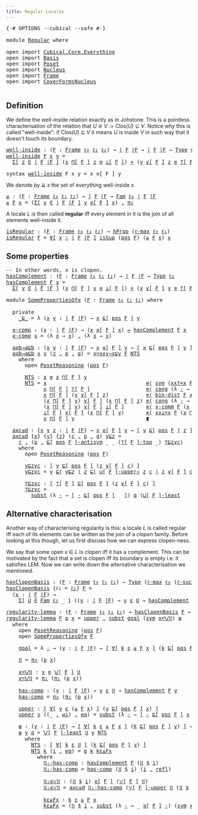 ```yaml
---
title: Regular Locales
---
```


<pre class="Agda"><a id="41" class="Symbol">{-#</a> <a id="45" class="Keyword">OPTIONS</a> <a id="53" class="Pragma">--cubical</a> <a id="63" class="Pragma">--safe</a> <a id="70" class="Symbol">#-}</a>

<a id="75" class="Keyword">module</a> <a id="82" href="Regular.html" class="Module">Regular</a> <a id="90" class="Keyword">where</a>

<a id="97" class="Keyword">open</a> <a id="102" class="Keyword">import</a> <a id="109" href="Cubical.Core.Everything.html" class="Module">Cubical.Core.Everything</a>
<a id="133" class="Keyword">open</a> <a id="138" class="Keyword">import</a> <a id="145" href="Basis.html" class="Module">Basis</a>
<a id="151" class="Keyword">open</a> <a id="156" class="Keyword">import</a> <a id="163" href="Poset.html" class="Module">Poset</a>
<a id="169" class="Keyword">open</a> <a id="174" class="Keyword">import</a> <a id="181" href="Nucleus.html" class="Module">Nucleus</a>
<a id="189" class="Keyword">open</a> <a id="194" class="Keyword">import</a> <a id="201" href="Frame.html" class="Module">Frame</a>
<a id="207" class="Keyword">open</a> <a id="212" class="Keyword">import</a> <a id="219" href="CoverFormsNucleus.html" class="Module">CoverFormsNucleus</a>

</pre>
## Definition

We define the well-inside relation exactly as in Johstone. This is a pointless
characterisation of the relation that *U* ⋜ *V* := Clos(*U*) ⊆ *V*. Notice why this is
called "well-inside": if Clos(*U*) ⊆ *V* it means *U* is inside *V* in such way that it
doesn't touch its boundary.

<pre class="Agda"><a id="well-inside"></a><a id="549" href="Regular.html#549" class="Function">well-inside</a> <a id="561" class="Symbol">:</a> <a id="563" class="Symbol">(</a><a id="564" href="Regular.html#564" class="Bound">F</a> <a id="566" class="Symbol">:</a> <a id="568" href="Frame.html#3701" class="Function">Frame</a> <a id="574" href="Basis.html#2455" class="Generalizable">ℓ₀</a> <a id="577" href="Basis.html#2458" class="Generalizable">ℓ₁</a> <a id="580" href="Basis.html#2461" class="Generalizable">ℓ₂</a><a id="582" class="Symbol">)</a> <a id="584" class="Symbol">→</a> <a id="586" href="Frame.html#3884" class="Function Operator">∣</a> <a id="588" href="Regular.html#564" class="Bound">F</a> <a id="590" href="Frame.html#3884" class="Function Operator">∣F</a> <a id="593" class="Symbol">→</a> <a id="595" href="Frame.html#3884" class="Function Operator">∣</a> <a id="597" href="Regular.html#564" class="Bound">F</a> <a id="599" href="Frame.html#3884" class="Function Operator">∣F</a> <a id="602" class="Symbol">→</a> <a id="604" href="Cubical.Core.Primitives.html#1230" class="Primitive">Type</a> <a id="609" href="Basis.html#2455" class="Generalizable">ℓ₀</a>
<a id="612" href="Regular.html#549" class="Function">well-inside</a> <a id="624" href="Regular.html#624" class="Bound">F</a> <a id="626" href="Regular.html#626" class="Bound">x</a> <a id="628" href="Regular.html#628" class="Bound">y</a> <a id="630" class="Symbol">=</a>
  <a id="634" href="Cubical.Core.Primitives.html#6302" class="Function">Σ[</a> <a id="637" href="Regular.html#637" class="Bound">z</a> <a id="639" href="Cubical.Core.Primitives.html#6302" class="Function">∈</a> <a id="641" href="Frame.html#3884" class="Function Operator">∣</a> <a id="643" href="Regular.html#624" class="Bound">F</a> <a id="645" href="Frame.html#3884" class="Function Operator">∣F</a> <a id="648" href="Cubical.Core.Primitives.html#6302" class="Function">]</a> <a id="650" class="Symbol">(</a><a id="651" href="Regular.html#626" class="Bound">x</a> <a id="653" href="Frame.html#4167" class="Function">⊓[</a> <a id="656" href="Regular.html#624" class="Bound">F</a> <a id="658" href="Frame.html#4167" class="Function">]</a> <a id="660" href="Regular.html#637" class="Bound">z</a> <a id="662" href="Agda.Builtin.Cubical.Path.html#381" class="Function Operator">≡</a> <a id="664" href="Frame.html#4397" class="Function Operator">⊥[</a> <a id="667" href="Regular.html#624" class="Bound">F</a> <a id="669" href="Frame.html#4397" class="Function Operator">]</a><a id="670" class="Symbol">)</a> <a id="672" href="Cubical.Data.Sigma.Base.html#489" class="Function Operator">×</a> <a id="674" class="Symbol">(</a><a id="675" href="Regular.html#628" class="Bound">y</a> <a id="677" href="Frame.html#4464" class="Function">∨[</a> <a id="680" href="Regular.html#624" class="Bound">F</a> <a id="682" href="Frame.html#4464" class="Function">]</a> <a id="684" href="Regular.html#637" class="Bound">z</a> <a id="686" href="Agda.Builtin.Cubical.Path.html#381" class="Function Operator">≡</a> <a id="688" href="Frame.html#4098" class="Function Operator">⊤[</a> <a id="691" href="Regular.html#624" class="Bound">F</a> <a id="693" href="Frame.html#4098" class="Function Operator">]</a><a id="694" class="Symbol">)</a>

<a id="697" class="Keyword">syntax</a> <a id="704" href="Regular.html#549" class="Function">well-inside</a> <a id="716" class="Bound">F</a> <a id="718" class="Bound">x</a> <a id="720" class="Bound">y</a> <a id="722" class="Symbol">=</a> <a id="724" class="Bound">x</a> <a id="726" class="Function">⋜[</a> <a id="729" class="Bound">F</a> <a id="731" class="Function">]</a> <a id="733" class="Bound">y</a>
</pre>
We denote by ⇊ *x* the set of everything well-inside *x*.

<pre class="Agda"><a id="⇊"></a><a id="807" href="Regular.html#807" class="Function">⇊</a> <a id="809" class="Symbol">:</a> <a id="811" class="Symbol">(</a><a id="812" href="Regular.html#812" class="Bound">F</a> <a id="814" class="Symbol">:</a> <a id="816" href="Frame.html#3701" class="Function">Frame</a> <a id="822" href="Basis.html#2455" class="Generalizable">ℓ₀</a> <a id="825" href="Basis.html#2458" class="Generalizable">ℓ₁</a> <a id="828" href="Basis.html#2461" class="Generalizable">ℓ₂</a><a id="830" class="Symbol">)</a> <a id="832" class="Symbol">→</a> <a id="834" href="Frame.html#3884" class="Function Operator">∣</a> <a id="836" href="Regular.html#812" class="Bound">F</a> <a id="838" href="Frame.html#3884" class="Function Operator">∣F</a> <a id="841" class="Symbol">→</a> <a id="843" href="Basis.html#5058" class="Function">Fam</a> <a id="847" href="Basis.html#2455" class="Generalizable">ℓ₀</a> <a id="850" href="Frame.html#3884" class="Function Operator">∣</a> <a id="852" href="Regular.html#812" class="Bound">F</a> <a id="854" href="Frame.html#3884" class="Function Operator">∣F</a>
<a id="857" href="Regular.html#807" class="Function">⇊</a> <a id="859" href="Regular.html#859" class="Bound">F</a> <a id="861" href="Regular.html#861" class="Bound">x</a> <a id="863" class="Symbol">=</a> <a id="865" class="Symbol">(</a><a id="866" href="Cubical.Core.Primitives.html#6302" class="Function">Σ[</a> <a id="869" href="Regular.html#869" class="Bound">y</a> <a id="871" href="Cubical.Core.Primitives.html#6302" class="Function">∈</a> <a id="873" href="Frame.html#3884" class="Function Operator">∣</a> <a id="875" href="Regular.html#859" class="Bound">F</a> <a id="877" href="Frame.html#3884" class="Function Operator">∣F</a> <a id="880" href="Cubical.Core.Primitives.html#6302" class="Function">]</a> <a id="882" href="Regular.html#869" class="Bound">y</a> <a id="884" href="Regular.html#549" class="Function">⋜[</a> <a id="887" href="Regular.html#859" class="Bound">F</a> <a id="889" href="Regular.html#549" class="Function">]</a> <a id="891" href="Regular.html#861" class="Bound">x</a><a id="892" class="Symbol">)</a> <a id="894" href="Agda.Builtin.Sigma.html#236" class="InductiveConstructor Operator">,</a> <a id="896" href="Basis.html#1007" class="Field">π₀</a>
</pre>
A locale *L* is then called **regular** iff every element in it is the join of all
elements well-inside it.

<pre class="Agda"><a id="isRegular"></a><a id="1021" href="Regular.html#1021" class="Function">isRegular</a> <a id="1031" class="Symbol">:</a> <a id="1033" class="Symbol">(</a><a id="1034" href="Regular.html#1034" class="Bound">F</a> <a id="1036" class="Symbol">:</a> <a id="1038" href="Frame.html#3701" class="Function">Frame</a> <a id="1044" href="Basis.html#2455" class="Generalizable">ℓ₀</a> <a id="1047" href="Basis.html#2458" class="Generalizable">ℓ₁</a> <a id="1050" href="Basis.html#2461" class="Generalizable">ℓ₂</a><a id="1052" class="Symbol">)</a> <a id="1054" class="Symbol">→</a> <a id="1056" href="Cubical.Foundations.HLevels.html#1500" class="Function">hProp</a> <a id="1062" class="Symbol">(</a><a id="1063" href="Cubical.Core.Primitives.html#1202" class="Primitive">ℓ-max</a> <a id="1069" href="Basis.html#2455" class="Generalizable">ℓ₀</a> <a id="1072" href="Basis.html#2458" class="Generalizable">ℓ₁</a><a id="1074" class="Symbol">)</a>
<a id="1076" href="Regular.html#1021" class="Function">isRegular</a> <a id="1086" href="Regular.html#1086" class="Bound">F</a> <a id="1088" class="Symbol">=</a> <a id="1090" href="Cubical.Functions.Logic.html#4500" class="Function">∀[</a> <a id="1093" href="Regular.html#1093" class="Bound">x</a> <a id="1095" href="Cubical.Functions.Logic.html#4500" class="Function">∶</a> <a id="1097" href="Frame.html#3884" class="Function Operator">∣</a> <a id="1099" href="Regular.html#1086" class="Bound">F</a> <a id="1101" href="Frame.html#3884" class="Function Operator">∣F</a> <a id="1104" href="Cubical.Functions.Logic.html#4500" class="Function">]</a> <a id="1106" href="Frame.html#2490" class="Function">isSup</a> <a id="1112" class="Symbol">(</a><a id="1113" href="Frame.html#3968" class="Function">pos</a> <a id="1117" href="Regular.html#1086" class="Bound">F</a><a id="1118" class="Symbol">)</a> <a id="1120" class="Symbol">(</a><a id="1121" href="Regular.html#807" class="Function">⇊</a> <a id="1123" href="Regular.html#1086" class="Bound">F</a> <a id="1125" href="Regular.html#1093" class="Bound">x</a><a id="1126" class="Symbol">)</a> <a id="1128" href="Regular.html#1093" class="Bound">x</a>
</pre>
## Some properties

<pre class="Agda"><a id="1163" class="Comment">-- In other words, x is clopen.</a>
<a id="hasComplement"></a><a id="1195" href="Regular.html#1195" class="Function">hasComplement</a> <a id="1209" class="Symbol">:</a> <a id="1211" class="Symbol">(</a><a id="1212" href="Regular.html#1212" class="Bound">F</a> <a id="1214" class="Symbol">:</a> <a id="1216" href="Frame.html#3701" class="Function">Frame</a> <a id="1222" href="Basis.html#2455" class="Generalizable">ℓ₀</a> <a id="1225" href="Basis.html#2458" class="Generalizable">ℓ₁</a> <a id="1228" href="Basis.html#2461" class="Generalizable">ℓ₂</a><a id="1230" class="Symbol">)</a> <a id="1232" class="Symbol">→</a> <a id="1234" href="Frame.html#3884" class="Function Operator">∣</a> <a id="1236" href="Regular.html#1212" class="Bound">F</a> <a id="1238" href="Frame.html#3884" class="Function Operator">∣F</a> <a id="1241" class="Symbol">→</a> <a id="1243" href="Cubical.Core.Primitives.html#1230" class="Primitive">Type</a> <a id="1248" href="Basis.html#2455" class="Generalizable">ℓ₀</a>
<a id="1251" href="Regular.html#1195" class="Function">hasComplement</a> <a id="1265" href="Regular.html#1265" class="Bound">F</a> <a id="1267" href="Regular.html#1267" class="Bound">x</a> <a id="1269" class="Symbol">=</a>
  <a id="1273" href="Cubical.Core.Primitives.html#6302" class="Function">Σ[</a> <a id="1276" href="Regular.html#1276" class="Bound">y</a> <a id="1278" href="Cubical.Core.Primitives.html#6302" class="Function">∈</a> <a id="1280" href="Frame.html#3884" class="Function Operator">∣</a> <a id="1282" href="Regular.html#1265" class="Bound">F</a> <a id="1284" href="Frame.html#3884" class="Function Operator">∣F</a> <a id="1287" href="Cubical.Core.Primitives.html#6302" class="Function">]</a> <a id="1289" class="Symbol">(</a><a id="1290" href="Regular.html#1267" class="Bound">x</a> <a id="1292" href="Frame.html#4167" class="Function">⊓[</a> <a id="1295" href="Regular.html#1265" class="Bound">F</a> <a id="1297" href="Frame.html#4167" class="Function">]</a> <a id="1299" href="Regular.html#1276" class="Bound">y</a> <a id="1301" href="Agda.Builtin.Cubical.Path.html#381" class="Function Operator">≡</a> <a id="1303" href="Frame.html#4397" class="Function Operator">⊥[</a> <a id="1306" href="Regular.html#1265" class="Bound">F</a> <a id="1308" href="Frame.html#4397" class="Function Operator">]</a><a id="1309" class="Symbol">)</a> <a id="1311" href="Cubical.Data.Sigma.Base.html#489" class="Function Operator">×</a> <a id="1313" class="Symbol">(</a><a id="1314" href="Regular.html#1267" class="Bound">x</a> <a id="1316" href="Frame.html#4464" class="Function">∨[</a> <a id="1319" href="Regular.html#1265" class="Bound">F</a> <a id="1321" href="Frame.html#4464" class="Function">]</a> <a id="1323" href="Regular.html#1276" class="Bound">y</a> <a id="1325" href="Agda.Builtin.Cubical.Path.html#381" class="Function Operator">≡</a> <a id="1327" href="Frame.html#4098" class="Function Operator">⊤[</a> <a id="1330" href="Regular.html#1265" class="Bound">F</a> <a id="1332" href="Frame.html#4098" class="Function Operator">]</a><a id="1333" class="Symbol">)</a>

<a id="1336" class="Keyword">module</a> <a id="SomePropertiesOf⋜"></a><a id="1343" href="Regular.html#1343" class="Module">SomePropertiesOf⋜</a> <a id="1361" class="Symbol">(</a><a id="1362" href="Regular.html#1362" class="Bound">F</a> <a id="1364" class="Symbol">:</a> <a id="1366" href="Frame.html#3701" class="Function">Frame</a> <a id="1372" href="Basis.html#2455" class="Generalizable">ℓ₀</a> <a id="1375" href="Basis.html#2458" class="Generalizable">ℓ₁</a> <a id="1378" href="Basis.html#2461" class="Generalizable">ℓ₂</a><a id="1380" class="Symbol">)</a> <a id="1382" class="Keyword">where</a>

  <a id="1391" class="Keyword">private</a>
    <a id="SomePropertiesOf⋜._⊑_"></a><a id="1403" href="Regular.html#1403" class="Function Operator">_⊑_</a> <a id="1407" class="Symbol">=</a> <a id="1409" class="Symbol">λ</a> <a id="1411" class="Symbol">(</a><a id="1412" href="Regular.html#1412" class="Bound">x</a> <a id="1414" href="Regular.html#1414" class="Bound">y</a> <a id="1416" class="Symbol">:</a> <a id="1418" href="Frame.html#3884" class="Function Operator">∣</a> <a id="1420" href="Regular.html#1362" class="Bound">F</a> <a id="1422" href="Frame.html#3884" class="Function Operator">∣F</a><a id="1424" class="Symbol">)</a> <a id="1426" class="Symbol">→</a> <a id="1428" href="Regular.html#1412" class="Bound">x</a> <a id="1430" href="Poset.html#2551" class="Function">⊑[</a> <a id="1433" href="Frame.html#3968" class="Function">pos</a> <a id="1437" href="Regular.html#1362" class="Bound">F</a> <a id="1439" href="Poset.html#2551" class="Function">]</a> <a id="1441" href="Regular.html#1414" class="Bound">y</a>

  <a id="SomePropertiesOf⋜.⋜-comp"></a><a id="1446" href="Regular.html#1446" class="Function">⋜-comp</a> <a id="1453" class="Symbol">:</a> <a id="1455" class="Symbol">(</a><a id="1456" href="Regular.html#1456" class="Bound">x</a> <a id="1458" class="Symbol">:</a> <a id="1460" href="Frame.html#3884" class="Function Operator">∣</a> <a id="1462" href="Regular.html#1362" class="Bound">F</a> <a id="1464" href="Frame.html#3884" class="Function Operator">∣F</a><a id="1466" class="Symbol">)</a> <a id="1468" class="Symbol">→</a> <a id="1470" class="Symbol">(</a><a id="1471" href="Regular.html#1456" class="Bound">x</a> <a id="1473" href="Regular.html#549" class="Function">⋜[</a> <a id="1476" href="Regular.html#1362" class="Bound">F</a> <a id="1478" href="Regular.html#549" class="Function">]</a> <a id="1480" href="Regular.html#1456" class="Bound">x</a><a id="1481" class="Symbol">)</a> <a id="1483" href="Basis.html#2568" class="Function Operator">↔</a> <a id="1485" href="Regular.html#1195" class="Function">hasComplement</a> <a id="1499" href="Regular.html#1362" class="Bound">F</a> <a id="1501" href="Regular.html#1456" class="Bound">x</a>
  <a id="1505" href="Regular.html#1446" class="Function">⋜-comp</a> <a id="1512" href="Regular.html#1512" class="Bound">x</a> <a id="1514" class="Symbol">=</a> <a id="1516" class="Symbol">(λ</a> <a id="1519" href="Regular.html#1519" class="Bound">x</a> <a id="1521" class="Symbol">→</a> <a id="1523" href="Regular.html#1519" class="Bound">x</a><a id="1524" class="Symbol">)</a> <a id="1526" href="Agda.Builtin.Sigma.html#236" class="InductiveConstructor Operator">,</a> <a id="1528" class="Symbol">(λ</a> <a id="1531" href="Regular.html#1531" class="Bound">x</a> <a id="1533" class="Symbol">→</a> <a id="1535" href="Regular.html#1531" class="Bound">x</a><a id="1536" class="Symbol">)</a>

  <a id="SomePropertiesOf⋜.a⋜b→a⊑b"></a><a id="1541" href="Regular.html#1541" class="Function">a⋜b→a⊑b</a> <a id="1549" class="Symbol">:</a> <a id="1551" class="Symbol">(</a><a id="1552" href="Regular.html#1552" class="Bound">x</a> <a id="1554" href="Regular.html#1554" class="Bound">y</a> <a id="1556" class="Symbol">:</a> <a id="1558" href="Frame.html#3884" class="Function Operator">∣</a> <a id="1560" href="Regular.html#1362" class="Bound">F</a> <a id="1562" href="Frame.html#3884" class="Function Operator">∣F</a><a id="1564" class="Symbol">)</a> <a id="1566" class="Symbol">→</a> <a id="1568" href="Regular.html#1552" class="Bound">x</a> <a id="1570" href="Regular.html#549" class="Function">⋜[</a> <a id="1573" href="Regular.html#1362" class="Bound">F</a> <a id="1575" href="Regular.html#549" class="Function">]</a> <a id="1577" href="Regular.html#1554" class="Bound">y</a> <a id="1579" class="Symbol">→</a> <a id="1581" href="Basis.html#1600" class="Function Operator">[</a> <a id="1583" href="Regular.html#1552" class="Bound">x</a> <a id="1585" href="Poset.html#2551" class="Function">⊑[</a> <a id="1588" href="Frame.html#3968" class="Function">pos</a> <a id="1592" href="Regular.html#1362" class="Bound">F</a> <a id="1594" href="Poset.html#2551" class="Function">]</a> <a id="1596" href="Regular.html#1554" class="Bound">y</a> <a id="1598" href="Basis.html#1600" class="Function Operator">]</a>
  <a id="1602" href="Regular.html#1541" class="Function">a⋜b→a⊑b</a> <a id="1610" href="Regular.html#1610" class="Bound">x</a> <a id="1612" href="Regular.html#1612" class="Bound">y</a> <a id="1614" class="Symbol">(</a><a id="1615" href="Regular.html#1615" class="Bound">z</a> <a id="1617" href="Agda.Builtin.Sigma.html#236" class="InductiveConstructor Operator">,</a> <a id="1619" href="Regular.html#1619" class="Bound">p</a> <a id="1621" href="Agda.Builtin.Sigma.html#236" class="InductiveConstructor Operator">,</a> <a id="1623" href="Regular.html#1623" class="Bound">q</a><a id="1624" class="Symbol">)</a> <a id="1626" class="Symbol">=</a> <a id="1628" href="Frame.html#8253" class="Function">x=x∧y⇒x⊑y</a> <a id="1638" href="Regular.html#1362" class="Bound">F</a> <a id="1640" href="Regular.html#1695" class="Function">NTS</a>
    <a id="1648" class="Keyword">where</a>
      <a id="1660" class="Keyword">open</a> <a id="1665" href="Poset.html#3652" class="Module">PosetReasoning</a> <a id="1680" class="Symbol">(</a><a id="1681" href="Frame.html#3968" class="Function">pos</a> <a id="1685" href="Regular.html#1362" class="Bound">F</a><a id="1686" class="Symbol">)</a>

      <a id="1695" href="Regular.html#1695" class="Function">NTS</a> <a id="1699" class="Symbol">:</a> <a id="1701" href="Regular.html#1610" class="Bound">x</a> <a id="1703" href="Agda.Builtin.Cubical.Path.html#381" class="Function Operator">≡</a> <a id="1705" href="Regular.html#1610" class="Bound">x</a> <a id="1707" href="Frame.html#4167" class="Function">⊓[</a> <a id="1710" href="Regular.html#1362" class="Bound">F</a> <a id="1712" href="Frame.html#4167" class="Function">]</a> <a id="1714" href="Regular.html#1612" class="Bound">y</a>
      <a id="1722" href="Regular.html#1695" class="Function">NTS</a> <a id="1726" class="Symbol">=</a> <a id="1728" href="Regular.html#1610" class="Bound">x</a>                                <a id="1761" href="Cubical.Foundations.Prelude.html#6490" class="Function Operator">≡⟨</a> <a id="1764" href="Cubical.Foundations.Prelude.html#955" class="Function">sym</a> <a id="1768" class="Symbol">(</a><a id="1769" href="Frame.html#8445" class="Function">x∧⊤=x</a> <a id="1775" href="Regular.html#1362" class="Bound">F</a> <a id="1777" href="Regular.html#1610" class="Bound">x</a><a id="1778" class="Symbol">)</a>                 <a id="1796" href="Cubical.Foundations.Prelude.html#6490" class="Function Operator">⟩</a>
            <a id="1810" href="Regular.html#1610" class="Bound">x</a> <a id="1812" href="Frame.html#4167" class="Function">⊓[</a> <a id="1815" href="Regular.html#1362" class="Bound">F</a> <a id="1817" href="Frame.html#4167" class="Function">]</a> <a id="1819" href="Frame.html#4098" class="Function Operator">⊤[</a> <a id="1822" href="Regular.html#1362" class="Bound">F</a> <a id="1824" href="Frame.html#4098" class="Function Operator">]</a>                  <a id="1843" href="Cubical.Foundations.Prelude.html#6490" class="Function Operator">≡⟨</a> <a id="1846" href="Cubical.Foundations.Prelude.html#1138" class="Function">cong</a> <a id="1851" class="Symbol">(λ</a> <a id="1854" href="Regular.html#1854" class="Bound">-</a> <a id="1856" class="Symbol">→</a> <a id="1858" href="Regular.html#1610" class="Bound">x</a> <a id="1860" href="Frame.html#4167" class="Function">⊓[</a> <a id="1863" href="Regular.html#1362" class="Bound">F</a> <a id="1865" href="Frame.html#4167" class="Function">]</a> <a id="1867" href="Regular.html#1854" class="Bound">-</a><a id="1868" class="Symbol">)</a> <a id="1870" class="Symbol">(</a><a id="1871" href="Cubical.Foundations.Prelude.html#955" class="Function">sym</a> <a id="1875" href="Regular.html#1623" class="Bound">q</a><a id="1876" class="Symbol">)</a> <a id="1878" href="Cubical.Foundations.Prelude.html#6490" class="Function Operator">⟩</a>
            <a id="1892" href="Regular.html#1610" class="Bound">x</a> <a id="1894" href="Frame.html#4167" class="Function">⊓[</a> <a id="1897" href="Regular.html#1362" class="Bound">F</a> <a id="1899" href="Frame.html#4167" class="Function">]</a> <a id="1901" class="Symbol">(</a><a id="1902" href="Regular.html#1612" class="Bound">y</a> <a id="1904" href="Frame.html#4464" class="Function">∨[</a> <a id="1907" href="Regular.html#1362" class="Bound">F</a> <a id="1909" href="Frame.html#4464" class="Function">]</a> <a id="1911" href="Regular.html#1615" class="Bound">z</a><a id="1912" class="Symbol">)</a>            <a id="1925" href="Cubical.Foundations.Prelude.html#6490" class="Function Operator">≡⟨</a> <a id="1928" href="Frame.html#9263" class="Function">bin-dist</a> <a id="1937" href="Regular.html#1362" class="Bound">F</a> <a id="1939" href="Regular.html#1610" class="Bound">x</a> <a id="1941" href="Regular.html#1612" class="Bound">y</a> <a id="1943" href="Regular.html#1615" class="Bound">z</a>                <a id="1960" href="Cubical.Foundations.Prelude.html#6490" class="Function Operator">⟩</a>
            <a id="1974" class="Symbol">(</a><a id="1975" href="Regular.html#1610" class="Bound">x</a> <a id="1977" href="Frame.html#4167" class="Function">⊓[</a> <a id="1980" href="Regular.html#1362" class="Bound">F</a> <a id="1982" href="Frame.html#4167" class="Function">]</a> <a id="1984" href="Regular.html#1612" class="Bound">y</a><a id="1985" class="Symbol">)</a> <a id="1987" href="Frame.html#4464" class="Function">∨[</a> <a id="1990" href="Regular.html#1362" class="Bound">F</a> <a id="1992" href="Frame.html#4464" class="Function">]</a> <a id="1994" class="Symbol">(</a><a id="1995" href="Regular.html#1610" class="Bound">x</a> <a id="1997" href="Frame.html#4167" class="Function">⊓[</a> <a id="2000" href="Regular.html#1362" class="Bound">F</a> <a id="2002" href="Frame.html#4167" class="Function">]</a> <a id="2004" href="Regular.html#1615" class="Bound">z</a><a id="2005" class="Symbol">)</a> <a id="2007" href="Cubical.Foundations.Prelude.html#6490" class="Function Operator">≡⟨</a> <a id="2010" href="Cubical.Foundations.Prelude.html#1138" class="Function">cong</a> <a id="2015" class="Symbol">(λ</a> <a id="2018" href="Regular.html#2018" class="Bound">-</a> <a id="2020" class="Symbol">→</a> <a id="2022" class="Symbol">_</a> <a id="2024" href="Frame.html#4464" class="Function">∨[</a> <a id="2027" href="Regular.html#1362" class="Bound">F</a> <a id="2029" href="Frame.html#4464" class="Function">]</a> <a id="2031" href="Regular.html#2018" class="Bound">-</a><a id="2032" class="Symbol">)</a> <a id="2034" href="Regular.html#1619" class="Bound">p</a>       <a id="2042" href="Cubical.Foundations.Prelude.html#6490" class="Function Operator">⟩</a>
            <a id="2056" class="Symbol">(</a><a id="2057" href="Regular.html#1610" class="Bound">x</a> <a id="2059" href="Frame.html#4167" class="Function">⊓[</a> <a id="2062" href="Regular.html#1362" class="Bound">F</a> <a id="2064" href="Frame.html#4167" class="Function">]</a> <a id="2066" href="Regular.html#1612" class="Bound">y</a><a id="2067" class="Symbol">)</a> <a id="2069" href="Frame.html#4464" class="Function">∨[</a> <a id="2072" href="Regular.html#1362" class="Bound">F</a> <a id="2074" href="Frame.html#4464" class="Function">]</a> <a id="2076" href="Frame.html#4397" class="Function Operator">⊥[</a> <a id="2079" href="Regular.html#1362" class="Bound">F</a> <a id="2081" href="Frame.html#4397" class="Function Operator">]</a>       <a id="2089" href="Cubical.Foundations.Prelude.html#6490" class="Function Operator">≡⟨</a> <a id="2092" href="Frame.html#8761" class="Function">∨-comm</a> <a id="2099" href="Regular.html#1362" class="Bound">F</a> <a id="2101" class="Symbol">(</a><a id="2102" href="Regular.html#1610" class="Bound">x</a> <a id="2104" href="Frame.html#4167" class="Function">⊓[</a> <a id="2107" href="Regular.html#1362" class="Bound">F</a> <a id="2109" href="Frame.html#4167" class="Function">]</a> <a id="2111" href="Regular.html#1612" class="Bound">y</a><a id="2112" class="Symbol">)</a> <a id="2114" href="Frame.html#4397" class="Function Operator">⊥[</a> <a id="2117" href="Regular.html#1362" class="Bound">F</a> <a id="2119" href="Frame.html#4397" class="Function Operator">]</a>    <a id="2124" href="Cubical.Foundations.Prelude.html#6490" class="Function Operator">⟩</a>
            <a id="2138" href="Frame.html#4397" class="Function Operator">⊥[</a> <a id="2141" href="Regular.html#1362" class="Bound">F</a> <a id="2143" href="Frame.html#4397" class="Function Operator">]</a> <a id="2145" href="Frame.html#4464" class="Function">∨[</a> <a id="2148" href="Regular.html#1362" class="Bound">F</a> <a id="2150" href="Frame.html#4464" class="Function">]</a> <a id="2152" class="Symbol">(</a><a id="2153" href="Regular.html#1610" class="Bound">x</a> <a id="2155" href="Frame.html#4167" class="Function">⊓[</a> <a id="2158" href="Regular.html#1362" class="Bound">F</a> <a id="2160" href="Frame.html#4167" class="Function">]</a> <a id="2162" href="Regular.html#1612" class="Bound">y</a><a id="2163" class="Symbol">)</a>       <a id="2171" href="Cubical.Foundations.Prelude.html#6490" class="Function Operator">≡⟨</a> <a id="2174" href="Frame.html#8528" class="Function">x∨⊥=x</a> <a id="2180" href="Regular.html#1362" class="Bound">F</a> <a id="2182" class="Symbol">(</a><a id="2183" href="Regular.html#1610" class="Bound">x</a> <a id="2185" href="Frame.html#4167" class="Function">⊓[</a> <a id="2188" href="Regular.html#1362" class="Bound">F</a> <a id="2190" href="Frame.html#4167" class="Function">]</a> <a id="2192" href="Regular.html#1612" class="Bound">y</a><a id="2193" class="Symbol">)</a>            <a id="2206" href="Cubical.Foundations.Prelude.html#6490" class="Function Operator">⟩</a>
            <a id="2220" href="Regular.html#1610" class="Bound">x</a> <a id="2222" href="Frame.html#4167" class="Function">⊓[</a> <a id="2225" href="Regular.html#1362" class="Bound">F</a> <a id="2227" href="Frame.html#4167" class="Function">]</a> <a id="2229" href="Regular.html#1612" class="Bound">y</a>                       <a id="2253" href="Cubical.Foundations.Prelude.html#6959" class="Function Operator">∎</a>

  <a id="SomePropertiesOf⋜.a⋜c≤d"></a><a id="2258" href="Regular.html#2258" class="Function">a⋜c≤d</a> <a id="2264" class="Symbol">:</a> <a id="2266" class="Symbol">{</a><a id="2267" href="Regular.html#2267" class="Bound">x</a> <a id="2269" href="Regular.html#2269" class="Bound">y</a> <a id="2271" href="Regular.html#2271" class="Bound">z</a> <a id="2273" class="Symbol">:</a> <a id="2275" href="Frame.html#3884" class="Function Operator">∣</a> <a id="2277" href="Regular.html#1362" class="Bound">F</a> <a id="2279" href="Frame.html#3884" class="Function Operator">∣F</a><a id="2281" class="Symbol">}</a> <a id="2283" class="Symbol">→</a> <a id="2285" href="Regular.html#2267" class="Bound">x</a> <a id="2287" href="Regular.html#549" class="Function">⋜[</a> <a id="2290" href="Regular.html#1362" class="Bound">F</a> <a id="2292" href="Regular.html#549" class="Function">]</a> <a id="2294" href="Regular.html#2269" class="Bound">y</a> <a id="2296" class="Symbol">→</a> <a id="2298" href="Basis.html#1600" class="Function Operator">[</a> <a id="2300" href="Regular.html#2269" class="Bound">y</a> <a id="2302" href="Poset.html#2551" class="Function">⊑[</a> <a id="2305" href="Frame.html#3968" class="Function">pos</a> <a id="2309" href="Regular.html#1362" class="Bound">F</a> <a id="2311" href="Poset.html#2551" class="Function">]</a> <a id="2313" href="Regular.html#2271" class="Bound">z</a> <a id="2315" href="Basis.html#1600" class="Function Operator">]</a> <a id="2317" class="Symbol">→</a> <a id="2319" href="Regular.html#2267" class="Bound">x</a> <a id="2321" href="Regular.html#549" class="Function">⋜[</a> <a id="2324" href="Regular.html#1362" class="Bound">F</a> <a id="2326" href="Regular.html#549" class="Function">]</a> <a id="2328" href="Regular.html#2271" class="Bound">z</a>
  <a id="2332" href="Regular.html#2258" class="Function">a⋜c≤d</a> <a id="2338" class="Symbol">{</a><a id="2339" href="Regular.html#2339" class="Bound">x</a><a id="2340" class="Symbol">}</a> <a id="2342" class="Symbol">{</a><a id="2343" href="Regular.html#2343" class="Bound">y</a><a id="2344" class="Symbol">}</a> <a id="2346" class="Symbol">{</a><a id="2347" href="Regular.html#2347" class="Bound">z</a><a id="2348" class="Symbol">}</a> <a id="2350" class="Symbol">(</a><a id="2351" href="Regular.html#2351" class="Bound">c</a> <a id="2353" href="Agda.Builtin.Sigma.html#236" class="InductiveConstructor Operator">,</a> <a id="2355" href="Regular.html#2355" class="Bound">p</a> <a id="2357" href="Agda.Builtin.Sigma.html#236" class="InductiveConstructor Operator">,</a> <a id="2359" href="Regular.html#2359" class="Bound">q</a><a id="2360" class="Symbol">)</a> <a id="2362" href="Regular.html#2362" class="Bound">y⊑z</a> <a id="2366" class="Symbol">=</a>
    <a id="2372" href="Regular.html#2351" class="Bound">c</a> <a id="2374" href="Agda.Builtin.Sigma.html#236" class="InductiveConstructor Operator">,</a> <a id="2376" class="Symbol">(</a><a id="2377" href="Regular.html#2355" class="Bound">p</a> <a id="2379" href="Agda.Builtin.Sigma.html#236" class="InductiveConstructor Operator">,</a> <a id="2381" href="Poset.html#3283" class="Function Operator">⊑[</a> <a id="2384" href="Frame.html#3968" class="Function">pos</a> <a id="2388" href="Regular.html#1362" class="Bound">F</a> <a id="2390" href="Poset.html#3283" class="Function Operator">]-antisym</a> <a id="2400" class="Symbol">_</a> <a id="2402" class="Symbol">_</a> <a id="2404" class="Symbol">(</a><a id="2405" href="Frame.html#4832" class="Function Operator">⊤[</a> <a id="2408" href="Regular.html#1362" class="Bound">F</a> <a id="2410" href="Frame.html#4832" class="Function Operator">]-top</a> <a id="2416" class="Symbol">_)</a> <a id="2419" href="Regular.html#2585" class="Function">⊤⊑z∨c</a><a id="2424" class="Symbol">)</a>
    <a id="2430" class="Keyword">where</a>
      <a id="2442" class="Keyword">open</a> <a id="2447" href="Poset.html#3652" class="Module">PosetReasoning</a> <a id="2462" class="Symbol">(</a><a id="2463" href="Frame.html#3968" class="Function">pos</a> <a id="2467" href="Regular.html#1362" class="Bound">F</a><a id="2468" class="Symbol">)</a>

      <a id="2477" href="Regular.html#2477" class="Function">y⊑z∨c</a> <a id="2483" class="Symbol">:</a> <a id="2485" href="Basis.html#1600" class="Function Operator">[</a> <a id="2487" href="Regular.html#2343" class="Bound">y</a> <a id="2489" href="Poset.html#2551" class="Function">⊑[</a> <a id="2492" href="Frame.html#3968" class="Function">pos</a> <a id="2496" href="Regular.html#1362" class="Bound">F</a> <a id="2498" href="Poset.html#2551" class="Function">]</a> <a id="2500" class="Symbol">(</a><a id="2501" href="Regular.html#2347" class="Bound">z</a> <a id="2503" href="Frame.html#4464" class="Function">∨[</a> <a id="2506" href="Regular.html#1362" class="Bound">F</a> <a id="2508" href="Frame.html#4464" class="Function">]</a> <a id="2510" href="Regular.html#2351" class="Bound">c</a><a id="2511" class="Symbol">)</a> <a id="2513" href="Basis.html#1600" class="Function Operator">]</a>
      <a id="2521" href="Regular.html#2477" class="Function">y⊑z∨c</a> <a id="2527" class="Symbol">=</a> <a id="2529" href="Regular.html#2343" class="Bound">y</a> <a id="2531" href="Poset.html#3694" class="Function Operator">⊑⟨</a> <a id="2534" href="Regular.html#2362" class="Bound">y⊑z</a> <a id="2538" href="Poset.html#3694" class="Function Operator">⟩</a> <a id="2540" href="Regular.html#2347" class="Bound">z</a> <a id="2542" href="Poset.html#3694" class="Function Operator">⊑⟨</a> <a id="2545" href="Frame.html#5516" class="Function Operator">⊔[</a> <a id="2548" href="Regular.html#1362" class="Bound">F</a> <a id="2550" href="Frame.html#5516" class="Function Operator">]-upper₀</a> <a id="2559" href="Regular.html#2347" class="Bound">z</a> <a id="2561" href="Regular.html#2351" class="Bound">c</a> <a id="2563" href="Poset.html#3694" class="Function Operator">⟩</a> <a id="2565" href="Regular.html#2347" class="Bound">z</a> <a id="2567" href="Frame.html#4464" class="Function">∨[</a> <a id="2570" href="Regular.html#1362" class="Bound">F</a> <a id="2572" href="Frame.html#4464" class="Function">]</a> <a id="2574" href="Regular.html#2351" class="Bound">c</a> <a id="2576" href="Poset.html#3832" class="Function Operator">■</a>

      <a id="2585" href="Regular.html#2585" class="Function">⊤⊑z∨c</a> <a id="2591" class="Symbol">:</a> <a id="2593" href="Basis.html#1600" class="Function Operator">[</a> <a id="2595" href="Frame.html#4098" class="Function Operator">⊤[</a> <a id="2598" href="Regular.html#1362" class="Bound">F</a> <a id="2600" href="Frame.html#4098" class="Function Operator">]</a> <a id="2602" href="Poset.html#2551" class="Function">⊑[</a> <a id="2605" href="Frame.html#3968" class="Function">pos</a> <a id="2609" href="Regular.html#1362" class="Bound">F</a> <a id="2611" href="Poset.html#2551" class="Function">]</a> <a id="2613" class="Symbol">(</a><a id="2614" href="Regular.html#2347" class="Bound">z</a> <a id="2616" href="Frame.html#4464" class="Function">∨[</a> <a id="2619" href="Regular.html#1362" class="Bound">F</a> <a id="2621" href="Frame.html#4464" class="Function">]</a> <a id="2623" href="Regular.html#2351" class="Bound">c</a><a id="2624" class="Symbol">)</a> <a id="2626" href="Basis.html#1600" class="Function Operator">]</a>
      <a id="2634" href="Regular.html#2585" class="Function">⊤⊑z∨c</a> <a id="2640" class="Symbol">=</a>
        <a id="2650" href="Cubical.Foundations.Prelude.html#7616" class="Function">subst</a> <a id="2656" class="Symbol">(λ</a> <a id="2659" href="Regular.html#2659" class="Bound">-</a> <a id="2661" class="Symbol">→</a> <a id="2663" href="Basis.html#1600" class="Function Operator">[</a> <a id="2665" href="Regular.html#2659" class="Bound">-</a> <a id="2667" href="Poset.html#2551" class="Function">⊑[</a> <a id="2670" href="Frame.html#3968" class="Function">pos</a> <a id="2674" href="Regular.html#1362" class="Bound">F</a> <a id="2676" href="Poset.html#2551" class="Function">]</a> <a id="2678" class="Symbol">_</a> <a id="2680" href="Basis.html#1600" class="Function Operator">]</a><a id="2681" class="Symbol">)</a> <a id="2683" href="Regular.html#2359" class="Bound">q</a> <a id="2685" class="Symbol">(</a><a id="2686" href="Frame.html#5982" class="Function Operator">⊔[</a> <a id="2689" href="Regular.html#1362" class="Bound">F</a> <a id="2691" href="Frame.html#5982" class="Function Operator">]-least</a> <a id="2699" class="Symbol">_</a> <a id="2701" class="Symbol">_</a> <a id="2703" class="Symbol">_</a> <a id="2705" href="Regular.html#2477" class="Function">y⊑z∨c</a> <a id="2711" class="Symbol">(</a><a id="2712" href="Frame.html#5663" class="Function Operator">⊔[</a> <a id="2715" href="Regular.html#1362" class="Bound">F</a> <a id="2717" href="Frame.html#5663" class="Function Operator">]-upper₁</a> <a id="2726" href="Regular.html#2347" class="Bound">z</a> <a id="2728" href="Regular.html#2351" class="Bound">c</a><a id="2729" class="Symbol">))</a>
</pre>
## Alternative characterisation

Another way of characterising regularity is this: a locale *L* is called regular iff each
of its elements can be written as the join of a _clopen_ family. Before looking at this
though, let us first discuss how we can express clopen-ness.

We say that some open *x* ∈ *L* is clopen iff it has a complement. This can be motivated
by the fact that a set is clopen iff its boundary is empty i.e. it satisfies LEM. Now
we can write down the alternative characterisation we mentioned.

<pre class="Agda"><a id="hasClopenBasis"></a><a id="3259" href="Regular.html#3259" class="Function">hasClopenBasis</a> <a id="3274" class="Symbol">:</a> <a id="3276" class="Symbol">(</a><a id="3277" href="Regular.html#3277" class="Bound">F</a> <a id="3279" class="Symbol">:</a> <a id="3281" href="Frame.html#3701" class="Function">Frame</a> <a id="3287" href="Basis.html#2455" class="Generalizable">ℓ₀</a> <a id="3290" href="Basis.html#2458" class="Generalizable">ℓ₁</a> <a id="3293" href="Basis.html#2461" class="Generalizable">ℓ₂</a><a id="3295" class="Symbol">)</a> <a id="3297" class="Symbol">→</a> <a id="3299" href="Cubical.Core.Primitives.html#1230" class="Primitive">Type</a> <a id="3304" class="Symbol">(</a><a id="3305" href="Cubical.Core.Primitives.html#1202" class="Primitive">ℓ-max</a> <a id="3311" href="Basis.html#2455" class="Generalizable">ℓ₀</a> <a id="3314" class="Symbol">(</a><a id="3315" href="Cubical.Core.Primitives.html#1174" class="Primitive">ℓ-suc</a> <a id="3321" href="Basis.html#2461" class="Generalizable">ℓ₂</a><a id="3323" class="Symbol">))</a>
<a id="3326" href="Regular.html#3259" class="Function">hasClopenBasis</a> <a id="3341" class="Symbol">{</a><a id="3342" class="Argument">ℓ₂</a> <a id="3345" class="Symbol">=</a> <a id="3347" href="Regular.html#3347" class="Bound">ℓ₂</a><a id="3349" class="Symbol">}</a> <a id="3351" href="Regular.html#3351" class="Bound">F</a> <a id="3353" class="Symbol">=</a>
  <a id="3357" class="Symbol">(</a><a id="3358" href="Regular.html#3358" class="Bound">x</a> <a id="3360" class="Symbol">:</a> <a id="3362" href="Frame.html#3884" class="Function Operator">∣</a> <a id="3364" href="Regular.html#3351" class="Bound">F</a> <a id="3366" href="Frame.html#3884" class="Function Operator">∣F</a><a id="3368" class="Symbol">)</a> <a id="3370" class="Symbol">→</a>
    <a id="3376" href="Cubical.Core.Primitives.html#6302" class="Function">Σ[</a> <a id="3379" href="Regular.html#3379" class="Bound">U</a> <a id="3381" href="Cubical.Core.Primitives.html#6302" class="Function">∈</a> <a id="3383" href="Basis.html#5058" class="Function">Fam</a> <a id="3387" href="Regular.html#3347" class="Bound">ℓ₂</a> <a id="3390" class="Symbol">_</a> <a id="3392" href="Cubical.Core.Primitives.html#6302" class="Function">]</a> <a id="3394" class="Symbol">((</a><a id="3396" href="Regular.html#3396" class="Bound">y</a> <a id="3398" class="Symbol">:</a> <a id="3400" href="Frame.html#3884" class="Function Operator">∣</a> <a id="3402" href="Regular.html#3351" class="Bound">F</a> <a id="3404" href="Frame.html#3884" class="Function Operator">∣F</a><a id="3406" class="Symbol">)</a> <a id="3408" class="Symbol">→</a> <a id="3410" href="Regular.html#3396" class="Bound">y</a> <a id="3412" href="Basis.html#5320" class="Function Operator">ε</a> <a id="3414" href="Regular.html#3379" class="Bound">U</a> <a id="3416" class="Symbol">→</a> <a id="3418" href="Regular.html#1195" class="Function">hasComplement</a> <a id="3432" href="Regular.html#3351" class="Bound">F</a> <a id="3434" href="Regular.html#3396" class="Bound">y</a><a id="3435" class="Symbol">)</a> <a id="3437" href="Cubical.Data.Sigma.Base.html#489" class="Function Operator">×</a> <a id="3439" class="Symbol">(</a><a id="3440" href="Regular.html#3358" class="Bound">x</a> <a id="3442" href="Agda.Builtin.Cubical.Path.html#381" class="Function Operator">≡</a> <a id="3444" href="Frame.html#4300" class="Function Operator">⋁[</a> <a id="3447" href="Regular.html#3351" class="Bound">F</a> <a id="3449" href="Frame.html#4300" class="Function Operator">]</a> <a id="3451" href="Regular.html#3379" class="Bound">U</a><a id="3452" class="Symbol">)</a>
</pre>
<pre class="Agda"><a id="regularity-lemma"></a><a id="3467" href="Regular.html#3467" class="Function">regularity-lemma</a> <a id="3484" class="Symbol">:</a> <a id="3486" class="Symbol">(</a><a id="3487" href="Regular.html#3487" class="Bound">F</a> <a id="3489" class="Symbol">:</a> <a id="3491" href="Frame.html#3701" class="Function">Frame</a> <a id="3497" href="Basis.html#2455" class="Generalizable">ℓ₀</a> <a id="3500" href="Basis.html#2458" class="Generalizable">ℓ₁</a> <a id="3503" href="Basis.html#2461" class="Generalizable">ℓ₂</a><a id="3505" class="Symbol">)</a> <a id="3507" class="Symbol">→</a> <a id="3509" href="Regular.html#3259" class="Function">hasClopenBasis</a> <a id="3524" href="Regular.html#3487" class="Bound">F</a> <a id="3526" class="Symbol">→</a> <a id="3528" href="Basis.html#1600" class="Function Operator">[</a> <a id="3530" href="Regular.html#1021" class="Function">isRegular</a> <a id="3540" href="Regular.html#3487" class="Bound">F</a> <a id="3542" href="Basis.html#1600" class="Function Operator">]</a>
<a id="3544" href="Regular.html#3467" class="Function">regularity-lemma</a> <a id="3561" href="Regular.html#3561" class="Bound">F</a> <a id="3563" href="Regular.html#3563" class="Bound">p</a> <a id="3565" href="Regular.html#3565" class="Bound">x</a> <a id="3567" class="Symbol">=</a> <a id="3569" href="Regular.html#3919" class="Function">upper</a> <a id="3575" href="Agda.Builtin.Sigma.html#236" class="InductiveConstructor Operator">,</a> <a id="3577" href="Cubical.Foundations.Prelude.html#7616" class="Function">subst</a> <a id="3583" href="Regular.html#3675" class="Function">goal</a> <a id="3588" class="Symbol">(</a><a id="3589" href="Cubical.Foundations.Prelude.html#955" class="Function">sym</a> <a id="3593" href="Regular.html#3783" class="Function">x=⋁𝔘</a><a id="3597" class="Symbol">)</a> <a id="3599" href="Regular.html#4053" class="Function">ψ</a>
  <a id="3603" class="Keyword">where</a>
    <a id="3613" class="Keyword">open</a> <a id="3618" href="Poset.html#3652" class="Module">PosetReasoning</a> <a id="3633" class="Symbol">(</a><a id="3634" href="Frame.html#3968" class="Function">pos</a> <a id="3638" href="Regular.html#3561" class="Bound">F</a><a id="3639" class="Symbol">)</a>
    <a id="3645" class="Keyword">open</a> <a id="3650" href="Regular.html#1343" class="Module">SomePropertiesOf⋜</a> <a id="3668" href="Regular.html#3561" class="Bound">F</a>

    <a id="3675" href="Regular.html#3675" class="Function">goal</a> <a id="3680" class="Symbol">=</a> <a id="3682" class="Symbol">λ</a> <a id="3684" href="Regular.html#3684" class="Bound">-</a> <a id="3686" class="Symbol">→</a> <a id="3688" class="Symbol">(</a><a id="3689" href="Regular.html#3689" class="Bound">y</a> <a id="3691" class="Symbol">:</a> <a id="3693" href="Frame.html#3884" class="Function Operator">∣</a> <a id="3695" href="Regular.html#3561" class="Bound">F</a> <a id="3697" href="Frame.html#3884" class="Function Operator">∣F</a><a id="3699" class="Symbol">)</a> <a id="3701" class="Symbol">→</a> <a id="3703" href="Basis.html#1600" class="Function Operator">[</a> <a id="3705" href="Basis.html#5960" class="Function">∀[</a> <a id="3708" href="Regular.html#3708" class="Bound">k</a> <a id="3710" href="Basis.html#5960" class="Function">ε</a> <a id="3712" href="Regular.html#807" class="Function">⇊</a> <a id="3714" href="Regular.html#3561" class="Bound">F</a> <a id="3716" href="Regular.html#3565" class="Bound">x</a> <a id="3718" href="Basis.html#5960" class="Function">]</a> <a id="3720" class="Symbol">(</a><a id="3721" href="Regular.html#3708" class="Bound">k</a> <a id="3723" href="Poset.html#2551" class="Function">⊑[</a> <a id="3726" href="Frame.html#3968" class="Function">pos</a> <a id="3730" href="Regular.html#3561" class="Bound">F</a> <a id="3732" href="Poset.html#2551" class="Function">]</a> <a id="3734" href="Regular.html#3689" class="Bound">y</a><a id="3735" class="Symbol">)</a> <a id="3737" href="Basis.html#1600" class="Function Operator">]</a> <a id="3739" class="Symbol">→</a> <a id="3741" href="Basis.html#1600" class="Function Operator">[</a> <a id="3743" href="Regular.html#3684" class="Bound">-</a> <a id="3745" href="Poset.html#2551" class="Function">⊑[</a> <a id="3748" href="Frame.html#3968" class="Function">pos</a> <a id="3752" href="Regular.html#3561" class="Bound">F</a> <a id="3754" href="Poset.html#2551" class="Function">]</a> <a id="3756" href="Regular.html#3689" class="Bound">y</a> <a id="3758" href="Basis.html#1600" class="Function Operator">]</a>

    <a id="3765" href="Regular.html#3765" class="Function">𝔘</a> <a id="3767" class="Symbol">=</a> <a id="3769" href="Basis.html#1007" class="Field">π₀</a> <a id="3772" class="Symbol">(</a><a id="3773" href="Regular.html#3563" class="Bound">p</a> <a id="3775" href="Regular.html#3565" class="Bound">x</a><a id="3776" class="Symbol">)</a>

    <a id="3783" href="Regular.html#3783" class="Function">x=⋁𝔘</a> <a id="3788" class="Symbol">:</a> <a id="3790" href="Regular.html#3565" class="Bound">x</a> <a id="3792" href="Agda.Builtin.Cubical.Path.html#381" class="Function Operator">≡</a> <a id="3794" href="Frame.html#4300" class="Function Operator">⋁[</a> <a id="3797" href="Regular.html#3561" class="Bound">F</a> <a id="3799" href="Frame.html#4300" class="Function Operator">]</a> <a id="3801" href="Regular.html#3765" class="Function">𝔘</a>
    <a id="3807" href="Regular.html#3783" class="Function">x=⋁𝔘</a> <a id="3812" class="Symbol">=</a> <a id="3814" href="Basis.html#1018" class="Field">π₁</a> <a id="3817" class="Symbol">(</a><a id="3818" href="Basis.html#1018" class="Field">π₁</a> <a id="3821" class="Symbol">(</a><a id="3822" href="Regular.html#3563" class="Bound">p</a> <a id="3824" href="Regular.html#3565" class="Bound">x</a><a id="3825" class="Symbol">))</a>

    <a id="3833" href="Regular.html#3833" class="Function">has-comp</a> <a id="3842" class="Symbol">:</a> <a id="3844" class="Symbol">(</a><a id="3845" href="Regular.html#3845" class="Bound">y</a> <a id="3847" class="Symbol">:</a> <a id="3849" href="Frame.html#3884" class="Function Operator">∣</a> <a id="3851" href="Regular.html#3561" class="Bound">F</a> <a id="3853" href="Frame.html#3884" class="Function Operator">∣F</a><a id="3855" class="Symbol">)</a> <a id="3857" class="Symbol">→</a> <a id="3859" href="Regular.html#3845" class="Bound">y</a> <a id="3861" href="Basis.html#5320" class="Function Operator">ε</a> <a id="3863" href="Regular.html#3765" class="Function">𝔘</a> <a id="3865" class="Symbol">→</a> <a id="3867" href="Regular.html#1195" class="Function">hasComplement</a> <a id="3881" href="Regular.html#3561" class="Bound">F</a> <a id="3883" href="Regular.html#3845" class="Bound">y</a>
    <a id="3889" href="Regular.html#3833" class="Function">has-comp</a> <a id="3898" class="Symbol">=</a> <a id="3900" href="Basis.html#1007" class="Field">π₀</a> <a id="3903" class="Symbol">(</a><a id="3904" href="Basis.html#1018" class="Field">π₁</a> <a id="3907" class="Symbol">(</a><a id="3908" href="Regular.html#3563" class="Bound">p</a> <a id="3910" href="Regular.html#3565" class="Bound">x</a><a id="3911" class="Symbol">))</a>

    <a id="3919" href="Regular.html#3919" class="Function">upper</a> <a id="3925" class="Symbol">:</a> <a id="3927" href="Basis.html#1600" class="Function Operator">[</a> <a id="3929" href="Basis.html#5960" class="Function">∀[</a> <a id="3932" href="Regular.html#3932" class="Bound">y</a> <a id="3934" href="Basis.html#5960" class="Function">ε</a> <a id="3936" class="Symbol">(</a><a id="3937" href="Regular.html#807" class="Function">⇊</a> <a id="3939" href="Regular.html#3561" class="Bound">F</a> <a id="3941" href="Regular.html#3565" class="Bound">x</a><a id="3942" class="Symbol">)</a> <a id="3944" href="Basis.html#5960" class="Function">]</a> <a id="3946" class="Symbol">(</a><a id="3947" href="Regular.html#3932" class="Bound">y</a> <a id="3949" href="Poset.html#2551" class="Function">⊑[</a> <a id="3952" href="Frame.html#3968" class="Function">pos</a> <a id="3956" href="Regular.html#3561" class="Bound">F</a> <a id="3958" href="Poset.html#2551" class="Function">]</a> <a id="3960" href="Regular.html#3565" class="Bound">x</a><a id="3961" class="Symbol">)</a> <a id="3963" href="Basis.html#1600" class="Function Operator">]</a>
    <a id="3969" href="Regular.html#3919" class="Function">upper</a> <a id="3975" href="Regular.html#3975" class="Bound">y</a> <a id="3977" class="Symbol">((_</a> <a id="3981" href="Agda.Builtin.Sigma.html#236" class="InductiveConstructor Operator">,</a> <a id="3983" href="Regular.html#3983" class="Bound">wi</a><a id="3985" class="Symbol">)</a> <a id="3987" href="Agda.Builtin.Sigma.html#236" class="InductiveConstructor Operator">,</a> <a id="3989" href="Regular.html#3989" class="Bound">eq</a><a id="3991" class="Symbol">)</a> <a id="3993" class="Symbol">=</a> <a id="3995" href="Cubical.Foundations.Prelude.html#7616" class="Function">subst</a> <a id="4001" class="Symbol">(λ</a> <a id="4004" href="Regular.html#4004" class="Bound">-</a> <a id="4006" class="Symbol">→</a> <a id="4008" href="Basis.html#1600" class="Function Operator">[</a> <a id="4010" href="Regular.html#4004" class="Bound">-</a> <a id="4012" href="Poset.html#2551" class="Function">⊑[</a> <a id="4015" href="Frame.html#3968" class="Function">pos</a> <a id="4019" href="Regular.html#3561" class="Bound">F</a> <a id="4021" href="Poset.html#2551" class="Function">]</a> <a id="4023" href="Regular.html#3565" class="Bound">x</a> <a id="4025" href="Basis.html#1600" class="Function Operator">]</a><a id="4026" class="Symbol">)</a> <a id="4028" href="Regular.html#3989" class="Bound">eq</a> <a id="4031" class="Symbol">(</a><a id="4032" href="Regular.html#1541" class="Function">a⋜b→a⊑b</a> <a id="4040" class="Symbol">_</a> <a id="4042" href="Regular.html#3565" class="Bound">x</a> <a id="4044" href="Regular.html#3983" class="Bound">wi</a><a id="4046" class="Symbol">)</a>

    <a id="4053" href="Regular.html#4053" class="Function">ψ</a> <a id="4055" class="Symbol">:</a> <a id="4057" class="Symbol">(</a><a id="4058" href="Regular.html#4058" class="Bound">y</a> <a id="4060" class="Symbol">:</a> <a id="4062" href="Frame.html#3884" class="Function Operator">∣</a> <a id="4064" href="Regular.html#3561" class="Bound">F</a> <a id="4066" href="Frame.html#3884" class="Function Operator">∣F</a><a id="4068" class="Symbol">)</a> <a id="4070" class="Symbol">→</a> <a id="4072" href="Basis.html#1600" class="Function Operator">[</a> <a id="4074" href="Basis.html#5960" class="Function">∀[</a> <a id="4077" href="Regular.html#4077" class="Bound">k</a> <a id="4079" href="Basis.html#5960" class="Function">ε</a> <a id="4081" href="Regular.html#807" class="Function">⇊</a> <a id="4083" href="Regular.html#3561" class="Bound">F</a> <a id="4085" href="Regular.html#3565" class="Bound">x</a> <a id="4087" href="Basis.html#5960" class="Function">]</a> <a id="4089" class="Symbol">(</a><a id="4090" href="Regular.html#4077" class="Bound">k</a> <a id="4092" href="Poset.html#2551" class="Function">⊑[</a> <a id="4095" href="Frame.html#3968" class="Function">pos</a> <a id="4099" href="Regular.html#3561" class="Bound">F</a> <a id="4101" href="Poset.html#2551" class="Function">]</a> <a id="4103" href="Regular.html#4058" class="Bound">y</a><a id="4104" class="Symbol">)</a> <a id="4106" href="Basis.html#1600" class="Function Operator">]</a> <a id="4108" class="Symbol">→</a> <a id="4110" href="Basis.html#1600" class="Function Operator">[</a> <a id="4112" class="Symbol">(</a><a id="4113" href="Frame.html#4300" class="Function Operator">⋁[</a> <a id="4116" href="Regular.html#3561" class="Bound">F</a> <a id="4118" href="Frame.html#4300" class="Function Operator">]</a> <a id="4120" href="Regular.html#3765" class="Function">𝔘</a><a id="4121" class="Symbol">)</a> <a id="4123" href="Poset.html#2551" class="Function">⊑[</a> <a id="4126" href="Frame.html#3968" class="Function">pos</a> <a id="4130" href="Regular.html#3561" class="Bound">F</a> <a id="4132" href="Poset.html#2551" class="Function">]</a> <a id="4134" href="Regular.html#4058" class="Bound">y</a> <a id="4136" href="Basis.html#1600" class="Function Operator">]</a>
    <a id="4142" href="Regular.html#4053" class="Function">ψ</a> <a id="4144" href="Regular.html#4144" class="Bound">y</a> <a id="4146" href="Regular.html#4146" class="Bound">q</a> <a id="4148" class="Symbol">=</a> <a id="4150" href="Frame.html#5812" class="Function Operator">⋁[</a> <a id="4153" href="Regular.html#3561" class="Bound">F</a> <a id="4155" href="Frame.html#5812" class="Function Operator">]-least</a> <a id="4163" href="Regular.html#3765" class="Function">𝔘</a> <a id="4165" href="Regular.html#4144" class="Bound">y</a> <a id="4167" href="Regular.html#4191" class="Function">NTS</a>
      <a id="4177" class="Keyword">where</a>
        <a id="4191" href="Regular.html#4191" class="Function">NTS</a> <a id="4195" class="Symbol">:</a> <a id="4197" href="Basis.html#1600" class="Function Operator">[</a> <a id="4199" href="Basis.html#5960" class="Function">∀[</a> <a id="4202" href="Regular.html#4202" class="Bound">k</a> <a id="4204" href="Basis.html#5960" class="Function">ε</a> <a id="4206" href="Regular.html#3765" class="Function">𝔘</a> <a id="4208" href="Basis.html#5960" class="Function">]</a> <a id="4210" class="Symbol">(</a><a id="4211" href="Regular.html#4202" class="Bound">k</a> <a id="4213" href="Poset.html#2551" class="Function">⊑[</a> <a id="4216" href="Frame.html#3968" class="Function">pos</a> <a id="4220" href="Regular.html#3561" class="Bound">F</a> <a id="4222" href="Poset.html#2551" class="Function">]</a> <a id="4224" href="Regular.html#4144" class="Bound">y</a><a id="4225" class="Symbol">)</a> <a id="4227" href="Basis.html#1600" class="Function Operator">]</a>
        <a id="4237" href="Regular.html#4191" class="Function">NTS</a> <a id="4241" href="Regular.html#4241" class="Bound">k</a> <a id="4243" class="Symbol">(</a><a id="4244" href="Regular.html#4244" class="Bound">i</a> <a id="4246" href="Agda.Builtin.Sigma.html#236" class="InductiveConstructor Operator">,</a> <a id="4248" href="Regular.html#4248" class="Bound">eq</a><a id="4250" class="Symbol">)</a> <a id="4252" class="Symbol">=</a> <a id="4254" href="Regular.html#4146" class="Bound">q</a> <a id="4256" href="Regular.html#4241" class="Bound">k</a> <a id="4258" href="Regular.html#4518" class="Function">kε⇊Fx</a>
          <a id="4274" class="Keyword">where</a>
            <a id="4292" href="Regular.html#4292" class="Function">𝔘ᵢ-has-comp</a> <a id="4304" class="Symbol">:</a> <a id="4306" href="Regular.html#1195" class="Function">hasComplement</a> <a id="4320" href="Regular.html#3561" class="Bound">F</a> <a id="4322" class="Symbol">(</a><a id="4323" href="Regular.html#3765" class="Function">𝔘</a> <a id="4325" href="Basis.html#5226" class="Function Operator">$</a> <a id="4327" href="Regular.html#4244" class="Bound">i</a><a id="4328" class="Symbol">)</a>
            <a id="4342" href="Regular.html#4292" class="Function">𝔘ᵢ-has-comp</a> <a id="4354" class="Symbol">=</a> <a id="4356" href="Regular.html#3833" class="Function">has-comp</a> <a id="4365" class="Symbol">(</a><a id="4366" href="Regular.html#3765" class="Function">𝔘</a> <a id="4368" href="Basis.html#5226" class="Function Operator">$</a> <a id="4370" href="Regular.html#4244" class="Bound">i</a><a id="4371" class="Symbol">)</a> <a id="4373" class="Symbol">(</a><a id="4374" href="Regular.html#4244" class="Bound">i</a> <a id="4376" href="Agda.Builtin.Sigma.html#236" class="InductiveConstructor Operator">,</a> <a id="4378" href="Cubical.Foundations.Prelude.html#898" class="Function">refl</a><a id="4382" class="Symbol">)</a>

            <a id="4397" href="Regular.html#4397" class="Function">𝔘ᵢ⋜⋁𝔘</a> <a id="4403" class="Symbol">:</a> <a id="4405" class="Symbol">(</a><a id="4406" href="Regular.html#3765" class="Function">𝔘</a> <a id="4408" href="Basis.html#5226" class="Function Operator">$</a> <a id="4410" href="Regular.html#4244" class="Bound">i</a><a id="4411" class="Symbol">)</a> <a id="4413" href="Regular.html#549" class="Function">⋜[</a> <a id="4416" href="Regular.html#3561" class="Bound">F</a> <a id="4418" href="Regular.html#549" class="Function">]</a> <a id="4420" class="Symbol">(</a><a id="4421" href="Frame.html#4300" class="Function Operator">⋁[</a> <a id="4424" href="Regular.html#3561" class="Bound">F</a> <a id="4426" href="Frame.html#4300" class="Function Operator">]</a> <a id="4428" href="Regular.html#3765" class="Function">𝔘</a><a id="4429" class="Symbol">)</a>
            <a id="4443" href="Regular.html#4397" class="Function">𝔘ᵢ⋜⋁𝔘</a> <a id="4449" class="Symbol">=</a> <a id="4451" href="Regular.html#2258" class="Function">a⋜c≤d</a> <a id="4457" href="Regular.html#4292" class="Function">𝔘ᵢ-has-comp</a> <a id="4469" class="Symbol">(</a><a id="4470" href="Frame.html#5376" class="Function Operator">⋁[</a> <a id="4473" href="Regular.html#3561" class="Bound">F</a> <a id="4475" href="Frame.html#5376" class="Function Operator">]-upper</a> <a id="4483" href="Regular.html#3765" class="Function">𝔘</a> <a id="4485" class="Symbol">(</a><a id="4486" href="Regular.html#3765" class="Function">𝔘</a> <a id="4488" href="Basis.html#5226" class="Function Operator">$</a> <a id="4490" href="Regular.html#4244" class="Bound">i</a><a id="4491" class="Symbol">)</a> <a id="4493" class="Symbol">(</a><a id="4494" href="Regular.html#4244" class="Bound">i</a> <a id="4496" href="Agda.Builtin.Sigma.html#236" class="InductiveConstructor Operator">,</a> <a id="4498" href="Cubical.Foundations.Prelude.html#898" class="Function">refl</a><a id="4502" class="Symbol">))</a>

            <a id="4518" href="Regular.html#4518" class="Function">kε⇊Fx</a> <a id="4524" class="Symbol">:</a> <a id="4526" href="Regular.html#4241" class="Bound">k</a> <a id="4528" href="Basis.html#5320" class="Function Operator">ε</a> <a id="4530" href="Regular.html#807" class="Function">⇊</a> <a id="4532" href="Regular.html#3561" class="Bound">F</a> <a id="4534" href="Regular.html#3565" class="Bound">x</a>
            <a id="4548" href="Regular.html#4518" class="Function">kε⇊Fx</a> <a id="4554" class="Symbol">=</a> <a id="4556" class="Symbol">(</a><a id="4557" href="Regular.html#3765" class="Function">𝔘</a> <a id="4559" href="Basis.html#5226" class="Function Operator">$</a> <a id="4561" href="Regular.html#4244" class="Bound">i</a> <a id="4563" href="Agda.Builtin.Sigma.html#236" class="InductiveConstructor Operator">,</a> <a id="4565" href="Cubical.Foundations.Prelude.html#7616" class="Function">subst</a> <a id="4571" class="Symbol">(λ</a> <a id="4574" href="Regular.html#4574" class="Bound">-</a> <a id="4576" class="Symbol">→</a> <a id="4578" class="Symbol">_</a> <a id="4580" href="Regular.html#549" class="Function">⋜[</a> <a id="4583" href="Regular.html#3561" class="Bound">F</a> <a id="4585" href="Regular.html#549" class="Function">]</a> <a id="4587" href="Regular.html#4574" class="Bound">-</a><a id="4588" class="Symbol">)</a> <a id="4590" class="Symbol">(</a><a id="4591" href="Cubical.Foundations.Prelude.html#955" class="Function">sym</a> <a id="4595" href="Regular.html#3783" class="Function">x=⋁𝔘</a><a id="4599" class="Symbol">)</a> <a id="4601" href="Regular.html#4397" class="Function">𝔘ᵢ⋜⋁𝔘</a><a id="4606" class="Symbol">)</a> <a id="4608" href="Agda.Builtin.Sigma.html#236" class="InductiveConstructor Operator">,</a> <a id="4610" href="Regular.html#4248" class="Bound">eq</a>
</pre>